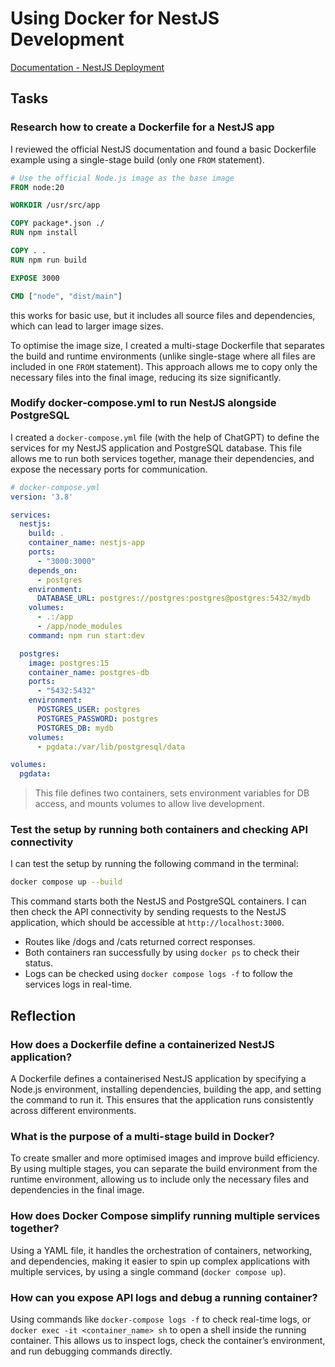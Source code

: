 # Using Docker for NestJS Development
[Documentation - NestJS Deployment](https://docs.nestjs.com/deployment)

## Tasks
### Research how to create a Dockerfile for a NestJS app
I reviewed the official NestJS documentation and found a basic Dockerfile example using a single-stage build (only one `FROM` statement).

```dockerfile
# Use the official Node.js image as the base image
FROM node:20

WORKDIR /usr/src/app

COPY package*.json ./
RUN npm install

COPY . .
RUN npm run build

EXPOSE 3000

CMD ["node", "dist/main"]
```
this works for basic use, but it includes all source files and dependencies, which can lead to larger image sizes. 

To optimise the image size, I created a multi-stage Dockerfile that separates the build and runtime environments (unlike single-stage where all files are included in one `FROM` statement). This approach allows me to copy only the necessary files into the final image, reducing its size significantly.

### Modify docker-compose.yml to run NestJS alongside PostgreSQL
I created a `docker-compose.yml` file (with the help of ChatGPT) to define the services for my NestJS application and PostgreSQL database. This file allows me to run both services together, manage their dependencies, and expose the necessary ports for communication.
```yaml
# docker-compose.yml
version: '3.8'

services:
  nestjs:
    build: .
    container_name: nestjs-app
    ports:
      - "3000:3000"
    depends_on:
      - postgres
    environment:
      DATABASE_URL: postgres://postgres:postgres@postgres:5432/mydb
    volumes:
      - .:/app
      - /app/node_modules
    command: npm run start:dev

  postgres:
    image: postgres:15
    container_name: postgres-db
    ports:
      - "5432:5432"
    environment:
      POSTGRES_USER: postgres
      POSTGRES_PASSWORD: postgres
      POSTGRES_DB: mydb
    volumes:
      - pgdata:/var/lib/postgresql/data

volumes:
  pgdata:
```   
> This file defines two containers, sets environment variables for DB access, and mounts volumes to allow live development.

### Test the setup by running both containers and checking API connectivity
I can test the setup by running the following command in the terminal:

```bash
docker compose up --build
```
This command starts both the NestJS and PostgreSQL containers. I can then check the API connectivity by sending requests to the NestJS application, which should be accessible at `http://localhost:3000`.
- Routes like /dogs and /cats returned correct responses. 
- Both containers ran successfully by using `docker ps` to check their status.
- Logs can be checked using `docker compose logs -f` to follow the services logs in real-time.



## Reflection

### How does a Dockerfile define a containerized NestJS application?
A Dockerfile defines a containerised NestJS application by specifying a Node.js environment, installing dependencies, building the app, and setting the command to run it. This ensures that the application runs consistently across different environments.

### What is the purpose of a multi-stage build in Docker?
To create smaller and more optimised images and improve build efficiency. By using multiple stages, you can separate the build environment from the runtime environment, allowing us to include only the necessary files and dependencies in the final image.

### How does Docker Compose simplify running multiple services together?
Using a YAML file, it handles the orchestration of containers, networking, and dependencies, making it easier to spin up complex applications with multiple services, by using a single command (`docker compose up`).

### How can you expose API logs and debug a running container?
Using commands like `docker-compose logs -f` to check real-time logs, or `docker exec -it <container_name> sh` to open a shell inside the running container. This allows us to inspect logs, check the container’s environment, and run debugging commands directly.

